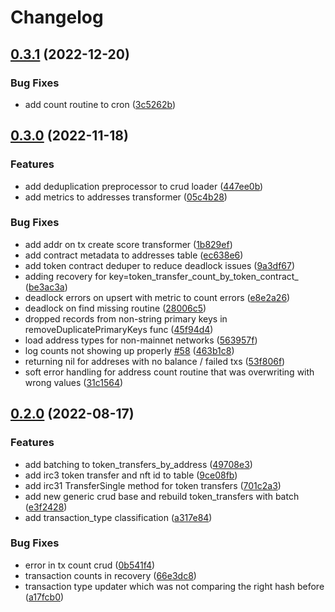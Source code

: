 # Changelog

## [0.3.1](https://github.com/sudoblockio/icon-transformer/compare/v0.3.0...v0.3.1) (2022-12-20)


### Bug Fixes

* add count routine to cron ([3c5262b](https://github.com/sudoblockio/icon-transformer/commit/3c5262bc005f714a8e1e8f69dc52f8fad77f4e48))

## [0.3.0](https://github.com/sudoblockio/icon-transformer/compare/v0.2.0...v0.3.0) (2022-11-18)


### Features

* add deduplication preprocessor to crud loader ([447ee0b](https://github.com/sudoblockio/icon-transformer/commit/447ee0b53a74e43a270c17ad60dce985f6cbeb64))
* add metrics to addresses transformer ([05c4b28](https://github.com/sudoblockio/icon-transformer/commit/05c4b28154444234963fa72feb1cfe42a9fc63b1))


### Bug Fixes

* add addr on tx create score transformer ([1b829ef](https://github.com/sudoblockio/icon-transformer/commit/1b829eff65dd86ae21e672b2b94e116554e1ea54))
* add contract metadata to addresses table ([ec638e6](https://github.com/sudoblockio/icon-transformer/commit/ec638e614d0b4a862142035c4a5f0e4cca837e79))
* add token contract deduper to reduce deadlock issues ([9a3df67](https://github.com/sudoblockio/icon-transformer/commit/9a3df674f6109c8c54668d43ba2eecab8eaf81cd))
* adding recovery for key=token_transfer_count_by_token_contract_ ([be3ac3a](https://github.com/sudoblockio/icon-transformer/commit/be3ac3a9b52979d636ce434dcdf02a52c409b203))
* deadlock errors on upsert with metric to count errors ([e8e2a26](https://github.com/sudoblockio/icon-transformer/commit/e8e2a26be46669e94ce47471e2809e96f4a6526e))
* deadlock on find missing routine ([28006c5](https://github.com/sudoblockio/icon-transformer/commit/28006c59cbabd2ca7267338b36c2721d843beb86))
* dropped records from non-string primary keys in removeDuplicatePrimaryKeys func ([45f94d4](https://github.com/sudoblockio/icon-transformer/commit/45f94d46ecb57770a662a0c6ead15683f1126da8))
* load address types for non-mainnet networks ([563957f](https://github.com/sudoblockio/icon-transformer/commit/563957f4d9572fa286a295bea59e018d2dee9d8b))
* log counts not showing up properly [#58](https://github.com/sudoblockio/icon-transformer/issues/58) ([463b1c8](https://github.com/sudoblockio/icon-transformer/commit/463b1c85d53e17bcf116cf270b66021b165454b2))
* returning nil for addreses with no balance / failed txs ([53f806f](https://github.com/sudoblockio/icon-transformer/commit/53f806fbfab7516bf41afa55f835dca28951a2e7))
* soft error handling for address count routine that was overwriting with wrong values ([31c1564](https://github.com/sudoblockio/icon-transformer/commit/31c1564b0edeb4762842d05f25fca250c8267a34))

## [0.2.0](https://github.com/sudoblockio/icon-transformer/compare/v0.1.2...v0.2.0) (2022-08-17)


### Features

* add batching to token_transfers_by_address ([49708e3](https://github.com/sudoblockio/icon-transformer/commit/49708e36ee583c5b3783b00dc38660dcbc302a55))
* add irc3 token transfer and nft id to table ([9ce08fb](https://github.com/sudoblockio/icon-transformer/commit/9ce08fba00d9db9833a4bb54d46b7531e3b3fa77))
* add irc31 TransferSingle method for token transfers ([701c2a3](https://github.com/sudoblockio/icon-transformer/commit/701c2a3534fa4a5754060a3e74f4361f7ba8fbd3))
* add new generic crud base and rebuild token_transfers with batch ([e3f2428](https://github.com/sudoblockio/icon-transformer/commit/e3f2428b9fdd4bac922d7e31bba93925a0ba7b4e))
* add transaction_type classification ([a317e84](https://github.com/sudoblockio/icon-transformer/commit/a317e845a427695a81b067847fedf32f9416fecb))


### Bug Fixes

* error in tx count crud ([0b541f4](https://github.com/sudoblockio/icon-transformer/commit/0b541f46d61a2dea4db6a5ade3e5c6f6b2f4e5e5))
* transaction counts in recovery ([66e3dc8](https://github.com/sudoblockio/icon-transformer/commit/66e3dc873f1d687204a7b89995432b60064364cf))
* transaction type updater which was not comparing the right hash before ([a17fcb0](https://github.com/sudoblockio/icon-transformer/commit/a17fcb06440bbcbca6b9b62b305493ec53f7199b))
